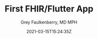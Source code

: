 ---
title: "First FHIR/Flutter App"
date: 2021-03-15T15:24:35Z
type: post
author: Grey Faulkenberry, MD MPH
tags: ["Flutter","FHIR","Firestore", "Identify Platform", "HIPAA"]
---